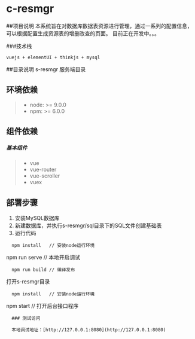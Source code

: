 # c-resmgr

##项目说明
本系统旨在对数据库数据表资源进行管理，通过一系列的配置信息，可以根据配置生成资源表的增删改查的页面。
目前正在开发中。。。

###技术栈

    vuejs + elementUI + thinkjs + mysql

##目录说明
s-resmgr 服务端目录

## 环境依赖
 > - node: >= 9.0.0
 > - npm: >= 6.0.0

## 组件依赖
##### 基本组件
   > - vue
   > - vue-router
   > - vue-scroller
   > - vuex
## 部署步骤
1. 安装MySQL数据库
2. 新建数据库，并执行s-resmgr/sql目录下的SQL文件创建基础表
3. 运行代码
```
  npm install   // 安装node运行环境
```
  npm run serve  // 本地开启调试
```
  npm run build // 编译发布
```

打开s-resmgr目录
```
  npm install   // 安装node运行环境
```
  npm start  // 打开后台接口程序
```   
  ### 测试访问

  本地调试地址：[http://127.0.0.1:8080](http://127.0.0.1:8080)

  

